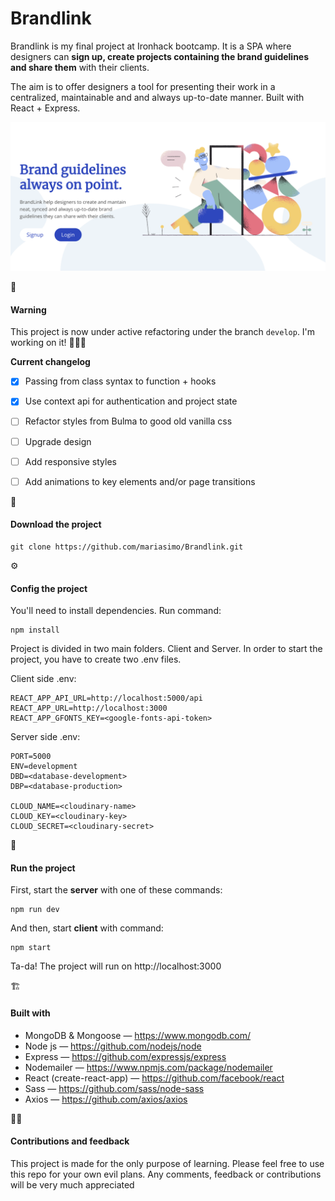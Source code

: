 # Brandlink

Brandlink is my final project at Ironhack bootcamp. It is a SPA where designers can **sign up, create projects containing the brand guidelines and share them** with their clients.

The aim is to offer designers a tool for presenting their work in a centralized, maintainable and and always up-to-date manner.
Built with React + Express.

<p align="center"><img src="https://raw.githubusercontent.com/mariasimo/Brandlink/master/screenshots/image.png" alt="Brandlink" width="1000"/></p>


🚧

#### Warning

This project is now under active refactoring under the branch `develop`.
I'm working on it! 👷🏻‍♀️

**Current changelog**

- [x] Passing from class syntax to function + hooks

- [x] Use context api for authentication and project state

- [ ] Refactor styles from Bulma to good old vanilla css

- [ ] Upgrade design

- [ ] Add responsive styles

- [ ] Add animations to key elements and/or page transitions




📁

#### Download the project

```
git clone https://github.com/mariasimo/Brandlink.git

```


⚙️

#### Config the project

You'll need to install dependencies. Run command:

```
npm install
```


Project is divided in two main folders. Client and Server.
In order to start the project, you have to create two .env files.

Client side .env:

```
REACT_APP_API_URL=http://localhost:5000/api
REACT_APP_URL=http://localhost:3000
REACT_APP_GFONTS_KEY=<google-fonts-api-token>
```

Server side .env:

```
PORT=5000
ENV=development
DBD=<database-development>
DBP=<database-production>

CLOUD_NAME=<cloudinary-name>
CLOUD_KEY=<cloudinary-key>
CLOUD_SECRET=<cloudinary-secret>
```



🚀

#### Run the project

First, start the **server** with one of these commands:

```
npm run dev
```



And then, start **client** with command:

```
npm start
```

Ta-da! The project will run on http://localhost:3000




 🏗

#### Built with

- MongoDB & Mongoose — https://www.mongodb.com/
- Node js — https://github.com/nodejs/node
- Express — https://github.com/expressjs/express
- Nodemailer — https://www.npmjs.com/package/nodemailer
- React (create-react-app) — https://github.com/facebook/react
- Sass — https://github.com/sass/node-sass
-  Axios — https://github.com/axios/axios




✌🏽

#### Contributions and feedback

This project is made for the only purpose of learning.
Please feel free to use this repo for your own evil plans. Any comments, feedback or contributions will be very much appreciated
